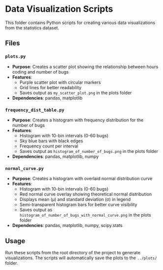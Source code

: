 # Data Visualization Scripts

This folder contains Python scripts for creating various data visualizations from the statistics dataset.

## Files

### `plots.py`

- **Purpose**: Creates a scatter plot showing the relationship between hours coding and number of bugs
- **Features**:
  - Purple scatter plot with circular markers
  - Grid lines for better readability
  - Saves output as `my_scatter_plot.png` in the plots folder
- **Dependencies**: pandas, matplotlib

### `frequency_dist_table.py`

- **Purpose**: Creates a histogram with frequency distribution for the number of bugs
- **Features**:
  - Histogram with 10-bin intervals (0-60 bugs)
  - Sky blue bars with black edges
  - Frequency count per interval
  - Saves output as `histogram_of_number_of_bugs.png` in the plots folder
- **Dependencies**: pandas, matplotlib, numpy

### `normal_curve.py`

- **Purpose**: Creates a histogram with overlaid normal distribution curve
- **Features**:
  - Histogram with 10-bin intervals (0-60 bugs)
  - Red normal curve overlay showing theoretical normal distribution
  - Displays mean (μ) and standard deviation (σ) in legend
  - Semi-transparent histogram bars for better curve visibility
  - Saves output as `histogram_of_number_of_bugs_with_normal_curve.png` in the plots folder
- **Dependencies**: pandas, matplotlib, numpy, scipy.stats

## Usage

Run these scripts from the root directory of the project to generate visualizations. The scripts will automatically save the plots to the `../plots/` folder.
